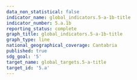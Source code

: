 ```yaml
---
data_non_statistical: false
indicator_name: global_indicators.5-a-1b-title
indicator_number: 5.a.1b
reporting_status: complete
graph_title: global_indicators.5-a-1b-title
graph_type: line
national_geographical_coverage: Cantabria
published: true
sdg_goal: '5'
target_name: global_targets.5-a-title
target_id: '5.a'
---
```

